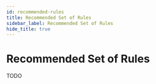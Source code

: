 ```yaml
---
id: recommended-rules
title: Recommended Set of Rules
sidebar_label: Recommended Set of Rules
hide_title: true
---
```


# Recommended Set of Rules

TODO
